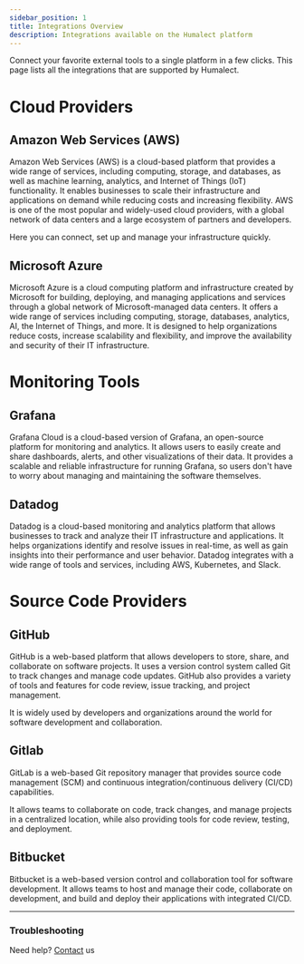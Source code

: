 ```yaml
---
sidebar_position: 1
title: Integrations Overview
description: Integrations available on the Humalect platform
---
```


Connect your favorite external tools to a single platform in a few clicks. This page lists all the integrations that are supported by Humalect.

# Cloud Providers
## Amazon Web Services (AWS)
Amazon Web Services (AWS) is a cloud-based platform that provides a wide range of services, including computing, storage, and databases, as well as machine learning, analytics, and Internet of Things (IoT) functionality. It enables businesses to scale their infrastructure and applications on demand while reducing costs and increasing flexibility. AWS is one of the most popular and widely-used cloud providers, with a global network of data centers and a large ecosystem of partners and developers.

Here you can connect, set up and manage your infrastructure quickly.

## Microsoft Azure
Microsoft Azure is a cloud computing platform and infrastructure created by Microsoft for building, deploying, and managing applications and services through a global network of Microsoft-managed data centers. It offers a wide range of services including computing, storage, databases, analytics, AI, the Internet of Things, and more. It is designed to help organizations reduce costs, increase scalability and flexibility, and improve the availability and security of their IT infrastructure.


# Monitoring Tools

## Grafana
Grafana Cloud is a cloud-based version of Grafana, an open-source platform for monitoring and analytics. It allows users to easily create and share dashboards, alerts, and other visualizations of their data. It provides a scalable and reliable infrastructure for running Grafana, so users don't have to worry about managing and maintaining the software themselves.

## Datadog
Datadog is a cloud-based monitoring and analytics platform that allows businesses to track and analyze their IT infrastructure and applications. It helps organizations identify and resolve issues in real-time, as well as gain insights into their performance and user behavior. Datadog integrates with a wide range of tools and services, including AWS, Kubernetes, and Slack.

# Source Code Providers

## GitHub
GitHub is a web-based platform that allows developers to store, share, and collaborate on software projects. It uses a version control system called Git to track changes and manage code updates. GitHub also provides a variety of tools and features for code review, issue tracking, and project management.

It is widely used by developers and organizations around the world for software development and collaboration.

## Gitlab
GitLab is a web-based Git repository manager that provides source code management (SCM) and continuous integration/continuous delivery (CI/CD) capabilities.

It allows teams to collaborate on code, track changes, and manage projects in a centralized location, while also providing tools for code review, testing, and deployment.

## Bitbucket

Bitbucket is a web-based version control and collaboration tool for software development. It allows teams to host and manage their code, collaborate on development, and build and deploy their applications with integrated CI/CD.

---

### Troubleshooting
Need help? [Contact](./../Contact-us/reach-out-to-us) us


